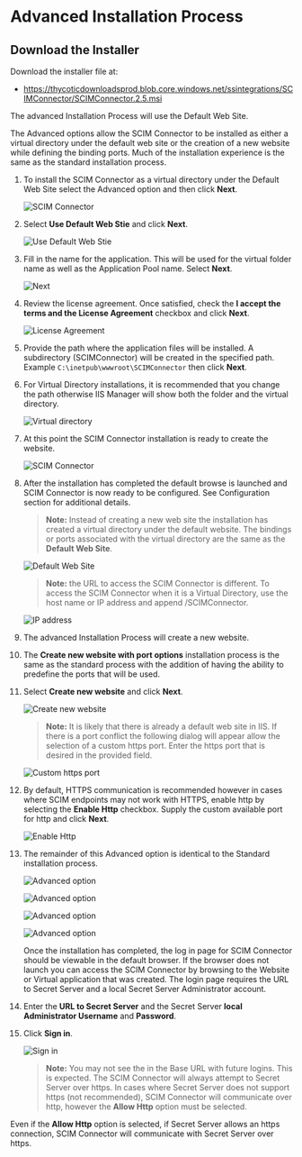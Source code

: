 [title]: # (Advanced Installation)
[tags]: # (advanced, installation)
[priority]: # (105)
# Advanced Installation Process

## Download the Installer

Download the installer file at:

* https://thycoticdownloadsprod.blob.core.windows.net/ssintegrations/SCIMConnector/SCIMConnector.2.5.msi

The advanced Installation Process will use the Default Web Site.

The Advanced options allow the SCIM Connector to be installed as either a virtual directory under the default web site or the creation of a new website while defining the binding ports. Much of the installation experience is the same as the standard installation process.

1. To install the SCIM Connector as a virtual directory under the Default Web Site select the Advanced option and then click __Next__.

   ![SCIM Connector](images/0bc8627e0a7e951fd2aadca8d9df7468.png)
1. Select __Use Default Web Stie__ and click __Next__.

   ![Use Default Web Stie](images/4e0570069089839fd003026caa61964c.png)
1. Fill in the name for the application. This will be used for the virtual folder name as well as the Application Pool name. Select __Next__.

   ![Next](images/d57746256c64a6be757577e89799ef62.png)
1. Review the license agreement. Once satisfied, check the __I accept the terms and the License Agreement__ checkbox and click __Next__.

   ![License Agreement](images/693323d66974a9754878b8d34d810e1e.png)
1. Provide the path where the application files will be installed. A
subdirectory (SCIMConnector) will be created in the specified path. Example `C:\inetpub\wwwroot\SCIMConnector` then click __Next__.

1. For Virtual Directory installations, it is recommended that you change the path otherwise IIS Manager will show both the folder and the virtual directory.

   ![Virtual directory](images/ea6b466431918cdaac0354f535c58aa8.png)
1. At this point the SCIM Connector installation is ready to create the website.

   ![SCIM Connector](images/a5f1ed159a16d08f083d35ee89284aa0.png)

1. After the installation has completed the default browse is launched and SCIM Connector is now ready to be configured. See Configuration section for additional details.

   >**Note:** Instead of creating a new web site the installation has created a virtual directory under the default website. The bindings or ports associated with the virtual directory are the same as the __Default Web Site__.

   ![Default Web Site](images/3e476855aadf0eeb36b12966db6b997e.png)

   >**Note:** the URL to access the SCIM Connector is different. To access the SCIM Connector when it is a Virtual Directory, use the host name or IP address and append /SCIMConnector.

   ![IP address](images/ee664aaf686984ef29ac4dab37b290b5.png)

1. The advanced Installation Process will create a new website.

1. The __Create new website with port options__ installation process is the same as the standard process with the addition of having the ability to predefine the ports that will be used.

1. Select __Create new website__ and click __Next__.

   ![Create new website](images/e8119bd57b71e64af58f68187a1a5ddc.png)

   >**Note:** It is likely that there is already a default web site in IIS. If there is a port conflict the following dialog will appear allow the selection of a custom https port. Enter the https port that is desired in the provided field.

   ![Custom https port](images/99686d5ee91bb7229fa67f8694db66b8.png)

1. By default, HTTPS communication is recommended however in cases where SCIM endpoints may not work with HTTPS, enable http by selecting the __Enable Http__ checkbox. Supply the custom available port for http and click __Next__.

   ![Enable Http](images/a7c37979773a76aaee89b559c854d647.png)

1. The remainder of this Advanced option is identical to the Standard
installation process.

   ![Advanced option](images/d57746256c64a6be757577e89799ef62.png)

   ![Advanced option](images/693323d66974a9754878b8d34d810e1e.png)

   ![Advanced option](images/ea6b466431918cdaac0354f535c58aa8.png)

   ![Advanced option](images/a5f1ed159a16d08f083d35ee89284aa0.png)

   Once the installation has completed, the log in page for SCIM Connector should be viewable in the default browser. If the browser does not launch you can access the SCIM Connector by browsing to the Website or Virtual application that was created. The login page requires the URL to Secret Server and a local Secret Server Administrator account.

1. Enter the __URL to Secret Server__ and the Secret Server __local Administrator Username__ and __Password__.

1. Click __Sign in__.

   ![Sign in](images/aa0c82073b35886842fa28a7b6d50c6a.png)

   >**Note:** You may not see the in the Base URL with future logins. This is expected. The SCIM Connector will always attempt to Secret Server over https. In cases where Secret Server does not support https (not recommended), SCIM Connector will communicate over http, however the __Allow Http__ option must be selected.

Even if the __Allow Http__ option is selected, if Secret Server allows an https connection, SCIM Connector will communicate with Secret Server over https.
